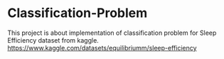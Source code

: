 # Classification-Problem
This project is about implementation of classification problem for Sleep Efficiency dataset from kaggle. https://www.kaggle.com/datasets/equilibriumm/sleep-efficiency
